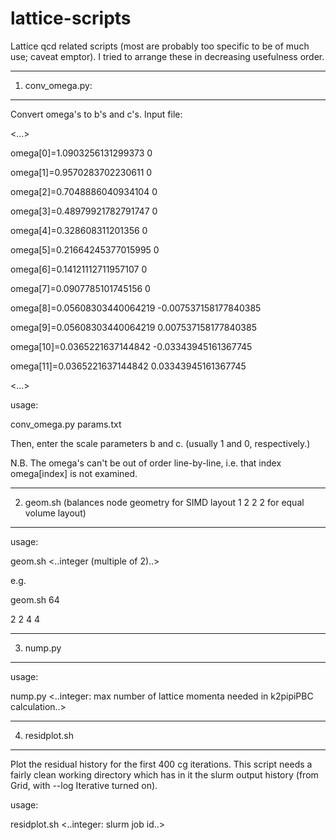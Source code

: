 # lattice-scripts

Lattice qcd related scripts (most are probably too specific to be of much use; caveat emptor).  I tried to arrange these in decreasing usefulness order.

-----------------------------------------------------
1. conv\_omega.py:
-----------------------------------------------------

Convert omega's to b's and c's.  Input file:

<...>

omega[0]=1.0903256131299373 0

omega[1]=0.9570283702230611 0

omega[2]=0.7048886040934104 0

omega[3]=0.48979921782791747 0

omega[4]=0.328608311201356 0

omega[5]=0.21664245377015995 0

omega[6]=0.14121112711957107 0

omega[7]=0.0907785101745156 0

omega[8]=0.05608303440064219 -0.007537158177840385

omega[9]=0.05608303440064219 0.007537158177840385

omega[10]=0.0365221637144842 -0.03343945161367745

omega[11]=0.0365221637144842 0.03343945161367745

<...>

usage:

conv\_omega.py params.txt

Then, enter the scale parameters b and c. (usually 1 and 0, respectively.)

N.B. The omega's can't be out of order line-by-line, i.e. that index omega[index] is not examined.

----------------------------------------------------------------
2. geom.sh 
(balances node geometry for SIMD layout 1 2 2 2 for equal volume layout)
-----------------------------------------------------

usage:

geom.sh <..integer (multiple of 2)..>

e.g.

geom.sh 64

2 2 4 4

----------------------------------------------------------------
3. nump.py
-----------------------------------------------------

usage:

nump.py <..integer: max number of lattice momenta needed in k2pipiPBC calculation..>

----------------------------------------------------------------
4. residplot.sh
----------------------------------------------------------------

Plot the residual history for the first 400 cg iterations.  This script needs a fairly clean working directory which has in it the slurm output history (from Grid, with --log Iterative turned on).

usage:

residplot.sh <..integer: slurm job id..>
